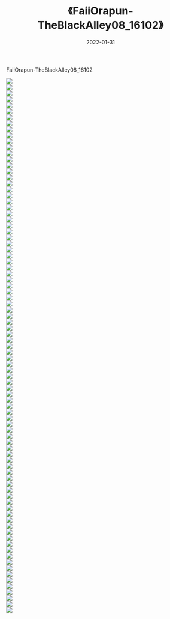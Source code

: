 ﻿---
layout: post
title:  《FaiiOrapun-TheBlackAlley08_16102》
date:   2022-01-31
img: http://imgx.orgx.ga/漏D/巨乳/2022/FaiiOrapun-TheBlackAlley08_16102/000.jpg
categories: [美女, 清纯, 唯美]
---

FaiiOrapun-TheBlackAlley08_16102

  ![](http://imgx.orgx.ga/漏D/巨乳/2022/FaiiOrapun-TheBlackAlley08_16102/001.jpg) <br> ![](http://imgx.orgx.ga/漏D/巨乳/2022/FaiiOrapun-TheBlackAlley08_16102/002.jpg) <br> ![](http://imgx.orgx.ga/漏D/巨乳/2022/FaiiOrapun-TheBlackAlley08_16102/003.jpg) <br> ![](http://imgx.orgx.ga/漏D/巨乳/2022/FaiiOrapun-TheBlackAlley08_16102/004.jpg) <br> ![](http://imgx.orgx.ga/漏D/巨乳/2022/FaiiOrapun-TheBlackAlley08_16102/005.jpg) <br> ![](http://imgx.orgx.ga/漏D/巨乳/2022/FaiiOrapun-TheBlackAlley08_16102/006.jpg) <br> ![](http://imgx.orgx.ga/漏D/巨乳/2022/FaiiOrapun-TheBlackAlley08_16102/007.jpg) <br> ![](http://imgx.orgx.ga/漏D/巨乳/2022/FaiiOrapun-TheBlackAlley08_16102/008.jpg) <br> ![](http://imgx.orgx.ga/漏D/巨乳/2022/FaiiOrapun-TheBlackAlley08_16102/009.jpg) <br> ![](http://imgx.orgx.ga/漏D/巨乳/2022/FaiiOrapun-TheBlackAlley08_16102/010.jpg) <br> ![](http://imgx.orgx.ga/漏D/巨乳/2022/FaiiOrapun-TheBlackAlley08_16102/011.jpg) <br> ![](http://imgx.orgx.ga/漏D/巨乳/2022/FaiiOrapun-TheBlackAlley08_16102/012.jpg) <br> ![](http://imgx.orgx.ga/漏D/巨乳/2022/FaiiOrapun-TheBlackAlley08_16102/013.jpg) <br> ![](http://imgx.orgx.ga/漏D/巨乳/2022/FaiiOrapun-TheBlackAlley08_16102/014.jpg) <br> ![](http://imgx.orgx.ga/漏D/巨乳/2022/FaiiOrapun-TheBlackAlley08_16102/015.jpg) <br> ![](http://imgx.orgx.ga/漏D/巨乳/2022/FaiiOrapun-TheBlackAlley08_16102/016.jpg) <br> ![](http://imgx.orgx.ga/漏D/巨乳/2022/FaiiOrapun-TheBlackAlley08_16102/017.jpg) <br> ![](http://imgx.orgx.ga/漏D/巨乳/2022/FaiiOrapun-TheBlackAlley08_16102/018.jpg) <br> ![](http://imgx.orgx.ga/漏D/巨乳/2022/FaiiOrapun-TheBlackAlley08_16102/019.jpg) <br> ![](http://imgx.orgx.ga/漏D/巨乳/2022/FaiiOrapun-TheBlackAlley08_16102/020.jpg) <br> ![](http://imgx.orgx.ga/漏D/巨乳/2022/FaiiOrapun-TheBlackAlley08_16102/021.jpg) <br> ![](http://imgx.orgx.ga/漏D/巨乳/2022/FaiiOrapun-TheBlackAlley08_16102/022.jpg) <br> ![](http://imgx.orgx.ga/漏D/巨乳/2022/FaiiOrapun-TheBlackAlley08_16102/023.jpg) <br> ![](http://imgx.orgx.ga/漏D/巨乳/2022/FaiiOrapun-TheBlackAlley08_16102/024.jpg) <br> ![](http://imgx.orgx.ga/漏D/巨乳/2022/FaiiOrapun-TheBlackAlley08_16102/025.jpg) <br> ![](http://imgx.orgx.ga/漏D/巨乳/2022/FaiiOrapun-TheBlackAlley08_16102/026.jpg) <br> ![](http://imgx.orgx.ga/漏D/巨乳/2022/FaiiOrapun-TheBlackAlley08_16102/027.jpg) <br> ![](http://imgx.orgx.ga/漏D/巨乳/2022/FaiiOrapun-TheBlackAlley08_16102/028.jpg) <br> ![](http://imgx.orgx.ga/漏D/巨乳/2022/FaiiOrapun-TheBlackAlley08_16102/029.jpg) <br> ![](http://imgx.orgx.ga/漏D/巨乳/2022/FaiiOrapun-TheBlackAlley08_16102/030.jpg) <br> ![](http://imgx.orgx.ga/漏D/巨乳/2022/FaiiOrapun-TheBlackAlley08_16102/031.jpg) <br> ![](http://imgx.orgx.ga/漏D/巨乳/2022/FaiiOrapun-TheBlackAlley08_16102/032.jpg) <br> ![](http://imgx.orgx.ga/漏D/巨乳/2022/FaiiOrapun-TheBlackAlley08_16102/033.jpg) <br> ![](http://imgx.orgx.ga/漏D/巨乳/2022/FaiiOrapun-TheBlackAlley08_16102/034.jpg) <br> ![](http://imgx.orgx.ga/漏D/巨乳/2022/FaiiOrapun-TheBlackAlley08_16102/035.jpg) <br> ![](http://imgx.orgx.ga/漏D/巨乳/2022/FaiiOrapun-TheBlackAlley08_16102/036.jpg) <br> ![](http://imgx.orgx.ga/漏D/巨乳/2022/FaiiOrapun-TheBlackAlley08_16102/037.jpg) <br> ![](http://imgx.orgx.ga/漏D/巨乳/2022/FaiiOrapun-TheBlackAlley08_16102/038.jpg) <br> ![](http://imgx.orgx.ga/漏D/巨乳/2022/FaiiOrapun-TheBlackAlley08_16102/039.jpg) <br> ![](http://imgx.orgx.ga/漏D/巨乳/2022/FaiiOrapun-TheBlackAlley08_16102/040.jpg) <br> ![](http://imgx.orgx.ga/漏D/巨乳/2022/FaiiOrapun-TheBlackAlley08_16102/041.jpg) <br> ![](http://imgx.orgx.ga/漏D/巨乳/2022/FaiiOrapun-TheBlackAlley08_16102/042.jpg) <br> ![](http://imgx.orgx.ga/漏D/巨乳/2022/FaiiOrapun-TheBlackAlley08_16102/043.jpg) <br> ![](http://imgx.orgx.ga/漏D/巨乳/2022/FaiiOrapun-TheBlackAlley08_16102/044.jpg) <br> ![](http://imgx.orgx.ga/漏D/巨乳/2022/FaiiOrapun-TheBlackAlley08_16102/045.jpg) <br> ![](http://imgx.orgx.ga/漏D/巨乳/2022/FaiiOrapun-TheBlackAlley08_16102/046.jpg) <br> ![](http://imgx.orgx.ga/漏D/巨乳/2022/FaiiOrapun-TheBlackAlley08_16102/047.jpg) <br> ![](http://imgx.orgx.ga/漏D/巨乳/2022/FaiiOrapun-TheBlackAlley08_16102/048.jpg) <br> ![](http://imgx.orgx.ga/漏D/巨乳/2022/FaiiOrapun-TheBlackAlley08_16102/049.jpg) <br> ![](http://imgx.orgx.ga/漏D/巨乳/2022/FaiiOrapun-TheBlackAlley08_16102/050.jpg) <br> ![](http://imgx.orgx.ga/漏D/巨乳/2022/FaiiOrapun-TheBlackAlley08_16102/051.jpg) <br> ![](http://imgx.orgx.ga/漏D/巨乳/2022/FaiiOrapun-TheBlackAlley08_16102/052.jpg) <br> ![](http://imgx.orgx.ga/漏D/巨乳/2022/FaiiOrapun-TheBlackAlley08_16102/053.jpg) <br> ![](http://imgx.orgx.ga/漏D/巨乳/2022/FaiiOrapun-TheBlackAlley08_16102/054.jpg) <br> ![](http://imgx.orgx.ga/漏D/巨乳/2022/FaiiOrapun-TheBlackAlley08_16102/055.jpg) <br> ![](http://imgx.orgx.ga/漏D/巨乳/2022/FaiiOrapun-TheBlackAlley08_16102/056.jpg) <br> ![](http://imgx.orgx.ga/漏D/巨乳/2022/FaiiOrapun-TheBlackAlley08_16102/057.jpg) <br> ![](http://imgx.orgx.ga/漏D/巨乳/2022/FaiiOrapun-TheBlackAlley08_16102/058.jpg) <br> ![](http://imgx.orgx.ga/漏D/巨乳/2022/FaiiOrapun-TheBlackAlley08_16102/059.jpg) <br> ![](http://imgx.orgx.ga/漏D/巨乳/2022/FaiiOrapun-TheBlackAlley08_16102/060.jpg) <br> ![](http://imgx.orgx.ga/漏D/巨乳/2022/FaiiOrapun-TheBlackAlley08_16102/061.jpg) <br> ![](http://imgx.orgx.ga/漏D/巨乳/2022/FaiiOrapun-TheBlackAlley08_16102/062.jpg) <br> ![](http://imgx.orgx.ga/漏D/巨乳/2022/FaiiOrapun-TheBlackAlley08_16102/063.jpg) <br> ![](http://imgx.orgx.ga/漏D/巨乳/2022/FaiiOrapun-TheBlackAlley08_16102/064.jpg) <br> ![](http://imgx.orgx.ga/漏D/巨乳/2022/FaiiOrapun-TheBlackAlley08_16102/065.jpg) <br> ![](http://imgx.orgx.ga/漏D/巨乳/2022/FaiiOrapun-TheBlackAlley08_16102/066.jpg) <br> ![](http://imgx.orgx.ga/漏D/巨乳/2022/FaiiOrapun-TheBlackAlley08_16102/067.jpg) <br> ![](http://imgx.orgx.ga/漏D/巨乳/2022/FaiiOrapun-TheBlackAlley08_16102/068.jpg) <br> ![](http://imgx.orgx.ga/漏D/巨乳/2022/FaiiOrapun-TheBlackAlley08_16102/069.jpg) <br> ![](http://imgx.orgx.ga/漏D/巨乳/2022/FaiiOrapun-TheBlackAlley08_16102/070.jpg) <br> ![](http://imgx.orgx.ga/漏D/巨乳/2022/FaiiOrapun-TheBlackAlley08_16102/071.jpg) <br> ![](http://imgx.orgx.ga/漏D/巨乳/2022/FaiiOrapun-TheBlackAlley08_16102/072.jpg) <br> ![](http://imgx.orgx.ga/漏D/巨乳/2022/FaiiOrapun-TheBlackAlley08_16102/073.jpg) <br> ![](http://imgx.orgx.ga/漏D/巨乳/2022/FaiiOrapun-TheBlackAlley08_16102/074.jpg) <br> ![](http://imgx.orgx.ga/漏D/巨乳/2022/FaiiOrapun-TheBlackAlley08_16102/075.jpg) <br> ![](http://imgx.orgx.ga/漏D/巨乳/2022/FaiiOrapun-TheBlackAlley08_16102/076.jpg) <br> ![](http://imgx.orgx.ga/漏D/巨乳/2022/FaiiOrapun-TheBlackAlley08_16102/077.jpg) <br> ![](http://imgx.orgx.ga/漏D/巨乳/2022/FaiiOrapun-TheBlackAlley08_16102/078.jpg) <br> ![](http://imgx.orgx.ga/漏D/巨乳/2022/FaiiOrapun-TheBlackAlley08_16102/079.jpg) <br> ![](http://imgx.orgx.ga/漏D/巨乳/2022/FaiiOrapun-TheBlackAlley08_16102/080.jpg) <br> ![](http://imgx.orgx.ga/漏D/巨乳/2022/FaiiOrapun-TheBlackAlley08_16102/081.jpg) <br> ![](http://imgx.orgx.ga/漏D/巨乳/2022/FaiiOrapun-TheBlackAlley08_16102/082.jpg) <br> ![](http://imgx.orgx.ga/漏D/巨乳/2022/FaiiOrapun-TheBlackAlley08_16102/083.jpg) <br> ![](http://imgx.orgx.ga/漏D/巨乳/2022/FaiiOrapun-TheBlackAlley08_16102/084.jpg) <br> ![](http://imgx.orgx.ga/漏D/巨乳/2022/FaiiOrapun-TheBlackAlley08_16102/085.jpg) <br> ![](http://imgx.orgx.ga/漏D/巨乳/2022/FaiiOrapun-TheBlackAlley08_16102/086.jpg) <br> ![](http://imgx.orgx.ga/漏D/巨乳/2022/FaiiOrapun-TheBlackAlley08_16102/087.jpg) <br> ![](http://imgx.orgx.ga/漏D/巨乳/2022/FaiiOrapun-TheBlackAlley08_16102/088.jpg) <br> ![](http://imgx.orgx.ga/漏D/巨乳/2022/FaiiOrapun-TheBlackAlley08_16102/089.jpg) <br>